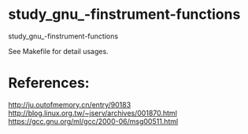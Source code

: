 # study_gnu_-finstrument-functions
study_gnu_-finstrument-functions  

See Makefile for detail usages.

# References:
http://ju.outofmemory.cn/entry/90183  
http://blog.linux.org.tw/~jserv/archives/001870.html  
https://gcc.gnu.org/ml/gcc/2000-06/msg00511.html  
